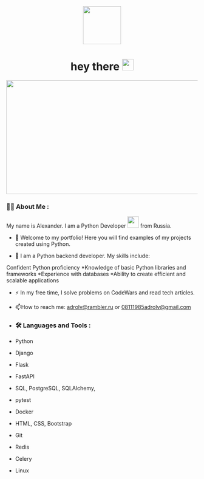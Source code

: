 <div id="header" align="center">
  <img src="https://media.giphy.com/media/M9gbBd9nbDrOTu1Mqx/giphy.gif" width="100"/>
</div>

<h1 align="center">
  hey there
  <img src="https://media.giphy.com/media/hvRJCLFzcasrR4ia7z/giphy.gif" width="30px"/>
</h1>

<div align="center">
  <img src="https://media.giphy.com/media/dWesBcTLavkZuG35MI/giphy.gif" width="600" height="300"/>
</div>

### :man_technologist: About Me :
My name is Alexander. I am a Python Developer <img src="https://media.giphy.com/media/WUlplcMpOCEmTGBtBW/giphy.gif" width="30"> from Russia.

- :telescope: Welcome to my portfolio! Here you will find examples of my projects created using Python.

- :seedling:  I am a Python backend developer. My skills include:

Confident Python proficiency
*Knowledge of basic Python libraries and frameworks
*Experience with databases
*Ability to create efficient and scalable applications

- :zap: In my free time, I solve problems on CodeWars and read tech articles.

- :mailbox:How to reach me: adrolv@rambler.ru or 08111985adrolv@gmail.com
- ### :hammer_and_wrench: Languages and Tools :
- Python
- Django
- Flask
- FastAPI
- SQL, PostgreSQL, SQLAlchemy,
- pytest
- Docker
- HTML, CSS, Bootstrap
- Git
- Redis
- Celery
- Linux
<br>
 







